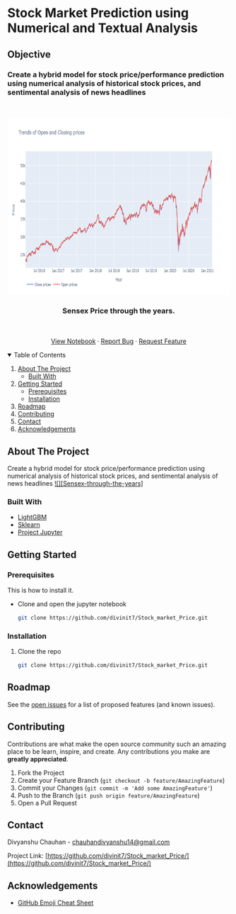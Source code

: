 # Stock Market Prediction using  Numerical and Textual Analysis
## Objective
### Create a hybrid model for stock price/performance  prediction using numerical analysis of historical stock prices, and  sentimental analysis of news headlines  


<!-- PROJECT LOGO -->
<br />
<p align="center">
  <a href="https://github.com/divinit7/Stock_market_Price/">
    <img src="newplot.png" alt="Logo" width="600" height="400">
  </a>

  <h3 align="center">Sensex Price through the years.</h3>

  <p align="center">
    <br />
    <br />
    <a href="https://github.com/divinit7/Stock_market_Price/blob/main/News%20based%20stock%20price%20prediction.ipynb">View Notebook</a>
    ·
    <a href="https://github.com/divinit7/Stock_market_Price/issues">Report Bug</a>
    ·
    <a href="https://github.com/divinit7/Stock_market_Price/issues">Request Feature</a>
  </p>
</p>



<!-- TABLE OF CONTENTS -->
<details open="open">
  <summary>Table of Contents</summary>
  <ol>
    <li>
      <a href="#about-the-project">About The Project</a>
      <ul>
        <li><a href="#built-with">Built With</a></li>
      </ul>
    </li>
    <li>
      <a href="#getting-started">Getting Started</a>
      <ul>
        <li><a href="#prerequisites">Prerequisites</a></li>
        <li><a href="#installation">Installation</a></li>
      </ul>
    </li>
    <li><a href="#roadmap">Roadmap</a></li>
    <li><a href="#contributing">Contributing</a></li>
    <li><a href="#contact">Contact</a></li>
    <li><a href="#acknowledgements">Acknowledgements</a></li>
  </ol>
</details>



<!-- ABOUT THE PROJECT -->
## About The Project
Create a hybrid model for stock price/performance  prediction using numerical analysis of historical stock prices, and  sentimental analysis of news headlines
[![][Sensex-through-the-years]](https://github.com/divinit7/Stock_market_Price/newplot.png)




### Built With

* [LightGBM](https://lightgbm.readthedocs.io/en/latest/)
* [Sklearn](https://scikit-learn.org/)
* [Project Jupyter](https://jupyter.org/)



<!-- GETTING STARTED -->
## Getting Started


### Prerequisites

This is how to install it.
* Clone and open the jupyter notebook
  ```sh
  git clone https://github.com/divinit7/Stock_market_Price.git
   ```

### Installation

1. Clone the repo
   ```sh
   git clone https://github.com/divinit7/Stock_market_Price.git
   ```


<!-- ROADMAP -->
## Roadmap

See the [open issues](https://github.com/divinit7/Stock_market_Price/issues) for a list of proposed features (and known issues).



<!-- CONTRIBUTING -->
## Contributing

Contributions are what make the open source community such an amazing place to be learn, inspire, and create. Any contributions you make are **greatly appreciated**.

1. Fork the Project
2. Create your Feature Branch (`git checkout -b feature/AmazingFeature`)
3. Commit your Changes (`git commit -m 'Add some AmazingFeature'`)
4. Push to the Branch (`git push origin feature/AmazingFeature`)
5. Open a Pull Request



<!-- CONTACT -->
## Contact

Divyanshu Chauhan - chauhandivyanshu14@gmail.com

Project Link: [https://github.com/divinit7/Stock_market_Price/](https://github.com/divinit7/Stock_market_Price/)



<!-- ACKNOWLEDGEMENTS -->
## Acknowledgements
* [GitHub Emoji Cheat Sheet](https://www.webpagefx.com/tools/emoji-cheat-sheet)



